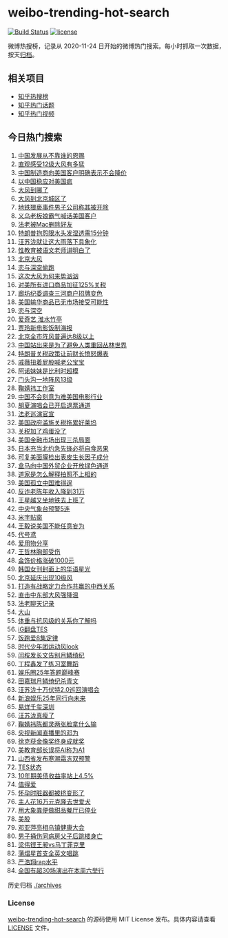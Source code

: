 # weibo-trending-hot-search

[![Build Status](https://github.com/justjavac/weibo-trending-hot-search/workflows/ci/badge.svg?branch=master)](https://github.com/justjavac/weibo-trending-hot-search/actions)
[![license](https://img.shields.io/github/license/justjavac/weibo-trending-hot-search)](https://github.com/justjavac/weibo-trending-hot-search/blob/master/LICENSE)

微博热搜榜，记录从 2020-11-24 日开始的微博热门搜索。每小时抓取一次数据，按天[归档](./archives)。

## 相关项目

- [知乎热搜榜](https://github.com/justjavac/zhihu-trending-top-search)
- [知乎热门话题](https://github.com/justjavac/zhihu-trending-hot-questions)
- [知乎热门视频](https://github.com/justjavac/zhihu-trending-hot-video)

## 今日热门搜索

<!-- BEGIN -->
<!-- 最后更新时间 Sat Apr 12 2025 05:41:27 GMT+0800 (China Standard Time) -->

1. [中国发展从不靠谁的恩赐](https://s.weibo.com//weibo?q=%23%E4%B8%AD%E5%9B%BD%E5%8F%91%E5%B1%95%E4%BB%8E%E4%B8%8D%E9%9D%A0%E8%B0%81%E7%9A%84%E6%81%A9%E8%B5%90%23&Refer=new_time)
1. [直观感受12级大风有多猛](https://s.weibo.com//weibo?q=%23%E7%9B%B4%E8%A7%82%E6%84%9F%E5%8F%9712%E7%BA%A7%E5%A4%A7%E9%A3%8E%E6%9C%89%E5%A4%9A%E7%8C%9B%23&t=31&band_rank=23&Refer=top)
1. [中国制造商向美国客户明确表示不会降价](https://s.weibo.com//weibo?q=%23%E4%B8%AD%E5%9B%BD%E5%88%B6%E9%80%A0%E5%95%86%E5%90%91%E7%BE%8E%E5%9B%BD%E5%AE%A2%E6%88%B7%E6%98%8E%E7%A1%AE%E8%A1%A8%E7%A4%BA%E4%B8%8D%E4%BC%9A%E9%99%8D%E4%BB%B7%23&t=31&band_rank=5&Refer=top)
1. [以中国稳应对美国疯](https://s.weibo.com//weibo?q=%23%E4%BB%A5%E4%B8%AD%E5%9B%BD%E7%A8%B3%E5%BA%94%E5%AF%B9%E7%BE%8E%E5%9B%BD%E7%96%AF%23&t=31&band_rank=3&Refer=top)
1. [大风到哪了](https://s.weibo.com//weibo?q=%23%E5%A4%A7%E9%A3%8E%E5%88%B0%E5%93%AA%E4%BA%86%23&t=31&band_rank=1&Refer=top)
1. [大风到北京城区了](https://s.weibo.com//weibo?q=%23%E5%A4%A7%E9%A3%8E%E5%88%B0%E5%8C%97%E4%BA%AC%E5%9F%8E%E5%8C%BA%E4%BA%86%23&t=31&band_rank=6&Refer=top)
1. [地铁猥亵事件男子公司称其被开除](https://s.weibo.com//weibo?q=%23%E5%9C%B0%E9%93%81%E7%8C%A5%E4%BA%B5%E4%BA%8B%E4%BB%B6%E7%94%B7%E5%AD%90%E5%85%AC%E5%8F%B8%E7%A7%B0%E5%85%B6%E8%A2%AB%E5%BC%80%E9%99%A4%23&t=31&band_rank=2&Refer=top)
1. [义乌老板娘霸气喊话美国客户](https://s.weibo.com//weibo?q=%23%E4%B9%89%E4%B9%8C%E8%80%81%E6%9D%BF%E5%A8%98%E9%9C%B8%E6%B0%94%E5%96%8A%E8%AF%9D%E7%BE%8E%E5%9B%BD%E5%AE%A2%E6%88%B7%23&t=31&band_rank=5&Refer=top)
1. [法老被Mac删除好友](https://s.weibo.com//weibo?q=%23%E6%B3%95%E8%80%81%E8%A2%ABMac%E5%88%A0%E9%99%A4%E5%A5%BD%E5%8F%8B%23&t=31&band_rank=29&Refer=top)
1. [特朗普抱怨限水头发湿透需15分钟](https://s.weibo.com//weibo?q=%23%E7%89%B9%E6%9C%97%E6%99%AE%E6%8A%B1%E6%80%A8%E9%99%90%E6%B0%B4%E5%A4%B4%E5%8F%91%E6%B9%BF%E9%80%8F%E9%9C%8015%E5%88%86%E9%92%9F%23&t=31&band_rank=21&Refer=top)
1. [汪苏泷就让这大雨落下具象化](https://s.weibo.com//weibo?q=%23%E6%B1%AA%E8%8B%8F%E6%B3%B7%E5%B0%B1%E8%AE%A9%E8%BF%99%E5%A4%A7%E9%9B%A8%E8%90%BD%E4%B8%8B%E5%85%B7%E8%B1%A1%E5%8C%96%23&t=31&band_rank=23&Refer=top)
1. [性教育被语文老师讲明白了](https://s.weibo.com//weibo?q=%23%E6%80%A7%E6%95%99%E8%82%B2%E8%A2%AB%E8%AF%AD%E6%96%87%E8%80%81%E5%B8%88%E8%AE%B2%E6%98%8E%E7%99%BD%E4%BA%86%23&t=31&band_rank=47&Refer=top)
1. [北京大风](https://s.weibo.com//weibo?q=%E5%8C%97%E4%BA%AC%E5%A4%A7%E9%A3%8E&t=31&band_rank=14&Refer=top)
1. [恋与深空偷跑](https://s.weibo.com//weibo?q=%E6%81%8B%E4%B8%8E%E6%B7%B1%E7%A9%BA%E5%81%B7%E8%B7%91&t=31&band_rank=5&Refer=top)
1. [这次大风为何来势汹汹](https://s.weibo.com//weibo?q=%23%E8%BF%99%E6%AC%A1%E5%A4%A7%E9%A3%8E%E4%B8%BA%E4%BD%95%E6%9D%A5%E5%8A%BF%E6%B1%B9%E6%B1%B9%23&t=31&band_rank=10&Refer=top)
1. [对美所有进口商品加征125%关税](https://s.weibo.com//weibo?q=%23%E5%AF%B9%E7%BE%8E%E6%89%80%E6%9C%89%E8%BF%9B%E5%8F%A3%E5%95%86%E5%93%81%E5%8A%A0%E5%BE%81125%25%E5%85%B3%E7%A8%8E%23&t=31&band_rank=7&Refer=top)
1. [廊坊纪委调查三河商户招牌变色](https://s.weibo.com//weibo?q=%23%E5%BB%8A%E5%9D%8A%E7%BA%AA%E5%A7%94%E8%B0%83%E6%9F%A5%E4%B8%89%E6%B2%B3%E5%95%86%E6%88%B7%E6%8B%9B%E7%89%8C%E5%8F%98%E8%89%B2%23&t=31&band_rank=28&Refer=top)
1. [美国输华商品已无市场接受可能性](https://s.weibo.com//weibo?q=%23%E7%BE%8E%E5%9B%BD%E8%BE%93%E5%8D%8E%E5%95%86%E5%93%81%E5%B7%B2%E6%97%A0%E5%B8%82%E5%9C%BA%E6%8E%A5%E5%8F%97%E5%8F%AF%E8%83%BD%E6%80%A7%23&t=31&band_rank=23&Refer=top)
1. [恋与深空](https://s.weibo.com//weibo?q=%23%E6%81%8B%E4%B8%8E%E6%B7%B1%E7%A9%BA%23&t=31&band_rank=21&Refer=top)
1. [爱奇艺 淮水竹亭](https://s.weibo.com//weibo?q=%E7%88%B1%E5%A5%87%E8%89%BA%20%E6%B7%AE%E6%B0%B4%E7%AB%B9%E4%BA%AD&t=31&band_rank=4&Refer=top)
1. [贾玲新电影饭制海报](https://s.weibo.com//weibo?q=%23%E8%B4%BE%E7%8E%B2%E6%96%B0%E7%94%B5%E5%BD%B1%E9%A5%AD%E5%88%B6%E6%B5%B7%E6%8A%A5%23&t=31&band_rank=27&Refer=top)
1. [北京全市阵风普遍达8级以上](https://s.weibo.com//weibo?q=%23%E5%8C%97%E4%BA%AC%E5%85%A8%E5%B8%82%E9%98%B5%E9%A3%8E%E6%99%AE%E9%81%8D%E8%BE%BE8%E7%BA%A7%E4%BB%A5%E4%B8%8A%23&t=31&band_rank=20&Refer=top)
1. [中国站出来是为了避免人类重回丛林世界](https://s.weibo.com//weibo?q=%23%E4%B8%AD%E5%9B%BD%E7%AB%99%E5%87%BA%E6%9D%A5%E6%98%AF%E4%B8%BA%E4%BA%86%E9%81%BF%E5%85%8D%E4%BA%BA%E7%B1%BB%E9%87%8D%E5%9B%9E%E4%B8%9B%E6%9E%97%E4%B8%96%E7%95%8C%23&t=31&band_rank=9&Refer=top)
1. [特朗普关税政策让前财长愤怒爆表](https://s.weibo.com//weibo?q=%23%E7%89%B9%E6%9C%97%E6%99%AE%E5%85%B3%E7%A8%8E%E6%94%BF%E7%AD%96%E8%AE%A9%E5%89%8D%E8%B4%A2%E9%95%BF%E6%84%A4%E6%80%92%E7%88%86%E8%A1%A8%23&t=31&band_rank=49&Refer=top)
1. [戚薇扭着屁股喊老公宝宝](https://s.weibo.com//weibo?q=%E6%88%9A%E8%96%87%E6%89%AD%E7%9D%80%E5%B1%81%E8%82%A1%E5%96%8A%E8%80%81%E5%85%AC%E5%AE%9D%E5%AE%9D&t=31&band_rank=13&Refer=top)
1. [阿诺妹妹是比利时超模](https://s.weibo.com//weibo?q=%23%E9%98%BF%E8%AF%BA%E5%A6%B9%E5%A6%B9%E6%98%AF%E6%AF%94%E5%88%A9%E6%97%B6%E8%B6%85%E6%A8%A1%23&t=31&band_rank=25&Refer=top)
1. [门头沟一地阵风13级](https://s.weibo.com//weibo?q=%23%E9%97%A8%E5%A4%B4%E6%B2%9F%E4%B8%80%E5%9C%B0%E9%98%B5%E9%A3%8E13%E7%BA%A7%23&t=31&band_rank=10&Refer=top)
1. [鞠婧祎工作室](https://s.weibo.com//weibo?q=%E9%9E%A0%E5%A9%A7%E7%A5%8E%E5%B7%A5%E4%BD%9C%E5%AE%A4&t=31&band_rank=46&Refer=top)
1. [中国不会刻意为难美国电影行业](https://s.weibo.com//weibo?q=%23%E4%B8%AD%E5%9B%BD%E4%B8%8D%E4%BC%9A%E5%88%BB%E6%84%8F%E4%B8%BA%E9%9A%BE%E7%BE%8E%E5%9B%BD%E7%94%B5%E5%BD%B1%E8%A1%8C%E4%B8%9A%23&t=31&band_rank=22&Refer=top)
1. [胡夏演唱会已开启退票通道](https://s.weibo.com//weibo?q=%23%E8%83%A1%E5%A4%8F%E6%BC%94%E5%94%B1%E4%BC%9A%E5%B7%B2%E5%BC%80%E5%90%AF%E9%80%80%E7%A5%A8%E9%80%9A%E9%81%93%23&t=31&band_rank=36&Refer=top)
1. [法老巡演官宣](https://s.weibo.com//weibo?q=%23%E6%B3%95%E8%80%81%E5%B7%A1%E6%BC%94%E5%AE%98%E5%AE%A3%23&t=31&band_rank=20&Refer=top)
1. [美国政府滥施关税拖累好莱坞](https://s.weibo.com//weibo?q=%23%E7%BE%8E%E5%9B%BD%E6%94%BF%E5%BA%9C%E6%BB%A5%E6%96%BD%E5%85%B3%E7%A8%8E%E6%8B%96%E7%B4%AF%E5%A5%BD%E8%8E%B1%E5%9D%9E%23&t=31&band_rank=10&Refer=top)
1. [关税加了鸡蛋没了](https://s.weibo.com//weibo?q=%23%E5%85%B3%E7%A8%8E%E5%8A%A0%E4%BA%86%E9%B8%A1%E8%9B%8B%E6%B2%A1%E4%BA%86%23&t=31&band_rank=31&Refer=top)
1. [美国金融市场出现三杀局面](https://s.weibo.com//weibo?q=%23%E7%BE%8E%E5%9B%BD%E9%87%91%E8%9E%8D%E5%B8%82%E5%9C%BA%E5%87%BA%E7%8E%B0%E4%B8%89%E6%9D%80%E5%B1%80%E9%9D%A2%23&t=31&band_rank=49&Refer=top)
1. [日本充当北约急先锋必将自食恶果](https://s.weibo.com//weibo?q=%23%E6%97%A5%E6%9C%AC%E5%85%85%E5%BD%93%E5%8C%97%E7%BA%A6%E6%80%A5%E5%85%88%E9%94%8B%E5%BF%85%E5%B0%86%E8%87%AA%E9%A3%9F%E6%81%B6%E6%9E%9C%23&t=31&band_rank=15&Refer=top)
1. [可复美面膜检出表皮生长因子成分](https://s.weibo.com//weibo?q=%23%E5%8F%AF%E5%A4%8D%E7%BE%8E%E9%9D%A2%E8%86%9C%E6%A3%80%E5%87%BA%E8%A1%A8%E7%9A%AE%E7%94%9F%E9%95%BF%E5%9B%A0%E5%AD%90%E6%88%90%E5%88%86%23&t=31&band_rank=37&Refer=top)
1. [盒马向中国外贸企业开放绿色通道](https://s.weibo.com//weibo?q=%23%E7%9B%92%E9%A9%AC%E5%90%91%E4%B8%AD%E5%9B%BD%E5%A4%96%E8%B4%B8%E4%BC%81%E4%B8%9A%E5%BC%80%E6%94%BE%E7%BB%BF%E8%89%B2%E9%80%9A%E9%81%93%23&t=31&band_rank=17&Refer=top)
1. [道家是怎么解释拍照不上相的](https://s.weibo.com//weibo?q=%E9%81%93%E5%AE%B6%E6%98%AF%E6%80%8E%E4%B9%88%E8%A7%A3%E9%87%8A%E6%8B%8D%E7%85%A7%E4%B8%8D%E4%B8%8A%E7%9B%B8%E7%9A%84&t=31&band_rank=48&Refer=top)
1. [美国孤立中国难得逞](https://s.weibo.com//weibo?q=%23%E7%BE%8E%E5%9B%BD%E5%AD%A4%E7%AB%8B%E4%B8%AD%E5%9B%BD%E9%9A%BE%E5%BE%97%E9%80%9E%23&t=31&band_rank=11&Refer=top)
1. [反诈老陈年收入降到31万](https://s.weibo.com//weibo?q=%23%E5%8F%8D%E8%AF%88%E8%80%81%E9%99%88%E5%B9%B4%E6%94%B6%E5%85%A5%E9%99%8D%E5%88%B031%E4%B8%87%23&t=31&band_rank=42&Refer=top)
1. [王星越又坐地铁去上班了](https://s.weibo.com//weibo?q=%23%E7%8E%8B%E6%98%9F%E8%B6%8A%E5%8F%88%E5%9D%90%E5%9C%B0%E9%93%81%E5%8E%BB%E4%B8%8A%E7%8F%AD%E4%BA%86%23&t=31&band_rank=18&Refer=top)
1. [中央气象台预警5连](https://s.weibo.com//weibo?q=%23%E4%B8%AD%E5%A4%AE%E6%B0%94%E8%B1%A1%E5%8F%B0%E9%A2%84%E8%AD%A65%E8%BF%9E%23&t=31&band_rank=49&Refer=top)
1. [米字贴窗](https://s.weibo.com//weibo?q=%E7%B1%B3%E5%AD%97%E8%B4%B4%E7%AA%97&t=31&band_rank=45&Refer=top)
1. [王毅说美国不能任意妄为](https://s.weibo.com//weibo?q=%23%E7%8E%8B%E6%AF%85%E8%AF%B4%E7%BE%8E%E5%9B%BD%E4%B8%8D%E8%83%BD%E4%BB%BB%E6%84%8F%E5%A6%84%E4%B8%BA%23&t=31&band_rank=43&Refer=top)
1. [代号鸢](https://s.weibo.com//weibo?q=%E4%BB%A3%E5%8F%B7%E9%B8%A2&t=31&band_rank=49&Refer=top)
1. [爱用物分享](https://s.weibo.com//weibo?q=%23%E7%88%B1%E7%94%A8%E7%89%A9%E5%88%86%E4%BA%AB%23&t=31&band_rank=48&Refer=top)
1. [王哲林胸部受伤](https://s.weibo.com//weibo?q=%23%E7%8E%8B%E5%93%B2%E6%9E%97%E8%83%B8%E9%83%A8%E5%8F%97%E4%BC%A4%23&t=31&band_rank=50&Refer=top)
1. [金饰价格涨破1000元](https://s.weibo.com//weibo?q=%23%E9%87%91%E9%A5%B0%E4%BB%B7%E6%A0%BC%E6%B6%A8%E7%A0%B41000%E5%85%83%23&t=31&band_rank=39&Refer=top)
1. [韩国女刊封面上的华语星光](https://s.weibo.com//weibo?q=%E9%9F%A9%E5%9B%BD%E5%A5%B3%E5%88%8A%E5%B0%81%E9%9D%A2%E4%B8%8A%E7%9A%84%E5%8D%8E%E8%AF%AD%E6%98%9F%E5%85%89&t=31&band_rank=19&Refer=top)
1. [北京延庆出现10级风](https://s.weibo.com//weibo?q=%23%E5%8C%97%E4%BA%AC%E5%BB%B6%E5%BA%86%E5%87%BA%E7%8E%B010%E7%BA%A7%E9%A3%8E%23&t=31&band_rank=32&Refer=top)
1. [打造有战略定力合作共赢的中西关系](https://s.weibo.com//weibo?q=%23%E6%89%93%E9%80%A0%E6%9C%89%E6%88%98%E7%95%A5%E5%AE%9A%E5%8A%9B%E5%90%88%E4%BD%9C%E5%85%B1%E8%B5%A2%E7%9A%84%E4%B8%AD%E8%A5%BF%E5%85%B3%E7%B3%BB%23&Refer=new_time)
1. [直击中东部大风强降温](https://s.weibo.com//weibo?q=%23%E7%9B%B4%E5%87%BB%E4%B8%AD%E4%B8%9C%E9%83%A8%E5%A4%A7%E9%A3%8E%E5%BC%BA%E9%99%8D%E6%B8%A9%23&t=31&band_rank=49&Refer=top)
1. [法老聊天记录](https://s.weibo.com//weibo?q=%23%E6%B3%95%E8%80%81%E8%81%8A%E5%A4%A9%E8%AE%B0%E5%BD%95%23&t=31&band_rank=8&Refer=top)
1. [大山](https://s.weibo.com//weibo?q=%E5%A4%A7%E5%B1%B1&t=31&band_rank=44&Refer=top)
1. [体重与抗风级的关系你了解吗](https://s.weibo.com//weibo?q=%23%E4%BD%93%E9%87%8D%E4%B8%8E%E6%8A%97%E9%A3%8E%E7%BA%A7%E7%9A%84%E5%85%B3%E7%B3%BB%E4%BD%A0%E4%BA%86%E8%A7%A3%E5%90%97%23&t=31&band_rank=48&Refer=top)
1. [iG翻盘TES](https://s.weibo.com//weibo?q=%23iG%E7%BF%BB%E7%9B%98TES%23&t=31&band_rank=26&Refer=top)
1. [饭跑爱8集定律](https://s.weibo.com//weibo?q=%E9%A5%AD%E8%B7%91%E7%88%B18%E9%9B%86%E5%AE%9A%E5%BE%8B&t=31&band_rank=50&Refer=top)
1. [时代少年团运动风look](https://s.weibo.com//weibo?q=%23%E6%97%B6%E4%BB%A3%E5%B0%91%E5%B9%B4%E5%9B%A2%E8%BF%90%E5%8A%A8%E9%A3%8Elook%23&t=31&band_rank=47&Refer=top)
1. [闫桉发长文告别月鳞绮纪](https://s.weibo.com//weibo?q=%23%E9%97%AB%E6%A1%89%E5%8F%91%E9%95%BF%E6%96%87%E5%91%8A%E5%88%AB%E6%9C%88%E9%B3%9E%E7%BB%AE%E7%BA%AA%23&t=31&band_rank=44&Refer=top)
1. [丁程鑫发了练习室舞蹈](https://s.weibo.com//weibo?q=%23%E4%B8%81%E7%A8%8B%E9%91%AB%E5%8F%91%E4%BA%86%E7%BB%83%E4%B9%A0%E5%AE%A4%E8%88%9E%E8%B9%88%23&t=31&band_rank=50&Refer=top)
1. [娱乐圈25年答题巅峰赛](https://s.weibo.com//weibo?q=%23%E5%A8%B1%E4%B9%90%E5%9C%8825%E5%B9%B4%E7%AD%94%E9%A2%98%E5%B7%85%E5%B3%B0%E8%B5%9B%23&t=31&band_rank=50&Refer=top)
1. [田嘉瑞月鳞绮纪杀青文](https://s.weibo.com//weibo?q=%23%E7%94%B0%E5%98%89%E7%91%9E%E6%9C%88%E9%B3%9E%E7%BB%AE%E7%BA%AA%E6%9D%80%E9%9D%92%E6%96%87%23&t=31&band_rank=50&Refer=top)
1. [汪苏泷十万伏特2.0巡回演唱会](https://s.weibo.com//weibo?q=%E6%B1%AA%E8%8B%8F%E6%B3%B7%E5%8D%81%E4%B8%87%E4%BC%8F%E7%89%B92.0%E5%B7%A1%E5%9B%9E%E6%BC%94%E5%94%B1%E4%BC%9A&t=31&band_rank=48&Refer=top)
1. [新浪娱乐25年同行向未来](https://s.weibo.com//weibo?q=%23%E6%96%B0%E6%B5%AA%E5%A8%B1%E4%B9%9025%E5%B9%B4%E5%90%8C%E8%A1%8C%E5%90%91%E6%9C%AA%E6%9D%A5%23&t=31&band_rank=49&Refer=top)
1. [易烊千玺深圳](https://s.weibo.com//weibo?q=%E6%98%93%E7%83%8A%E5%8D%83%E7%8E%BA%E6%B7%B1%E5%9C%B3&t=31&band_rank=24&Refer=top)
1. [汪苏泷真瘦了](https://s.weibo.com//weibo?q=%E6%B1%AA%E8%8B%8F%E6%B3%B7%E7%9C%9F%E7%98%A6%E4%BA%86&t=31&band_rank=16&Refer=top)
1. [鞠婧祎陈都灵两张脸拿什么输](https://s.weibo.com//weibo?q=%E9%9E%A0%E5%A9%A7%E7%A5%8E%E9%99%88%E9%83%BD%E7%81%B5%E4%B8%A4%E5%BC%A0%E8%84%B8%E6%8B%BF%E4%BB%80%E4%B9%88%E8%BE%93&t=31&band_rank=38&Refer=top)
1. [央视新闻直播里的邓为](https://s.weibo.com//weibo?q=%23%E5%A4%AE%E8%A7%86%E6%96%B0%E9%97%BB%E7%9B%B4%E6%92%AD%E9%87%8C%E7%9A%84%E9%82%93%E4%B8%BA%23&t=31&band_rank=41&Refer=top)
1. [徐克获金像奖终身成就奖](https://s.weibo.com//weibo?q=%23%E5%BE%90%E5%85%8B%E8%8E%B7%E9%87%91%E5%83%8F%E5%A5%96%E7%BB%88%E8%BA%AB%E6%88%90%E5%B0%B1%E5%A5%96%23&t=31&band_rank=34&Refer=top)
1. [美教育部长误将AI称为A1](https://s.weibo.com//weibo?q=%23%E7%BE%8E%E6%95%99%E8%82%B2%E9%83%A8%E9%95%BF%E8%AF%AF%E5%B0%86AI%E7%A7%B0%E4%B8%BAA1%23&t=31&band_rank=45&Refer=top)
1. [山西省发布寒潮霜冻双预警](https://s.weibo.com//weibo?q=%23%E5%B1%B1%E8%A5%BF%E7%9C%81%E5%8F%91%E5%B8%83%E5%AF%92%E6%BD%AE%E9%9C%9C%E5%86%BB%E5%8F%8C%E9%A2%84%E8%AD%A6%23&t=31&band_rank=47&Refer=top)
1. [TES状态](https://s.weibo.com//weibo?q=TES%E7%8A%B6%E6%80%81&t=31&band_rank=40&Refer=top)
1. [10年期美债收益率站上4.5%](https://s.weibo.com//weibo?q=%2310%E5%B9%B4%E6%9C%9F%E7%BE%8E%E5%80%BA%E6%94%B6%E7%9B%8A%E7%8E%87%E7%AB%99%E4%B8%8A4.5%25%23&t=31&band_rank=25&Refer=top)
1. [值得爱](https://s.weibo.com//weibo?q=%E5%80%BC%E5%BE%97%E7%88%B1&t=31&band_rank=33&Refer=top)
1. [怀孕时脏器都被挤变形了](https://s.weibo.com//weibo?q=%23%E6%80%80%E5%AD%95%E6%97%B6%E8%84%8F%E5%99%A8%E9%83%BD%E8%A2%AB%E6%8C%A4%E5%8F%98%E5%BD%A2%E4%BA%86%23&t=31&band_rank=46&Refer=top)
1. [主人花16万元克隆去世爱犬](https://s.weibo.com//weibo?q=%23%E4%B8%BB%E4%BA%BA%E8%8A%B116%E4%B8%87%E5%85%83%E5%85%8B%E9%9A%86%E5%8E%BB%E4%B8%96%E7%88%B1%E7%8A%AC%23&t=31&band_rank=35&Refer=top)
1. [用大象粪便做甜品餐厅已停业](https://s.weibo.com//weibo?q=%23%E7%94%A8%E5%A4%A7%E8%B1%A1%E7%B2%AA%E4%BE%BF%E5%81%9A%E7%94%9C%E5%93%81%E9%A4%90%E5%8E%85%E5%B7%B2%E5%81%9C%E4%B8%9A%23&t=31&band_rank=11&Refer=top)
1. [美股](https://s.weibo.com//weibo?q=%E7%BE%8E%E8%82%A1&t=31&band_rank=49&Refer=top)
1. [邓亚萍亮相乌镇健康大会](https://s.weibo.com//weibo?q=%E9%82%93%E4%BA%9A%E8%90%8D%E4%BA%AE%E7%9B%B8%E4%B9%8C%E9%95%87%E5%81%A5%E5%BA%B7%E5%A4%A7%E4%BC%9A&t=31&band_rank=30&Refer=top)
1. [男子捅伤同病房父子后跳楼身亡](https://s.weibo.com//weibo?q=%23%E7%94%B7%E5%AD%90%E6%8D%85%E4%BC%A4%E5%90%8C%E7%97%85%E6%88%BF%E7%88%B6%E5%AD%90%E5%90%8E%E8%B7%B3%E6%A5%BC%E8%BA%AB%E4%BA%A1%23&t=31&band_rank=12&Refer=top)
1. [梁伟铿王昶vs马丁菲克里](https://s.weibo.com//weibo?q=%23%E6%A2%81%E4%BC%9F%E9%93%BF%E7%8E%8B%E6%98%B6vs%E9%A9%AC%E4%B8%81%E8%8F%B2%E5%85%8B%E9%87%8C%23&t=31&band_rank=20&Refer=top)
1. [蒲熠星首支全英文唱跳](https://s.weibo.com//weibo?q=%23%E8%92%B2%E7%86%A0%E6%98%9F%E9%A6%96%E6%94%AF%E5%85%A8%E8%8B%B1%E6%96%87%E5%94%B1%E8%B7%B3%23&t=31&band_rank=44&Refer=top)
1. [严浩翔rap水平](https://s.weibo.com//weibo?q=%23%E4%B8%A5%E6%B5%A9%E7%BF%94rap%E6%B0%B4%E5%B9%B3%23&t=31&band_rank=48&Refer=top)
1. [全国有超30场演出在本周六举行](https://s.weibo.com//weibo?q=%23%E5%85%A8%E5%9B%BD%E6%9C%89%E8%B6%8530%E5%9C%BA%E6%BC%94%E5%87%BA%E5%9C%A8%E6%9C%AC%E5%91%A8%E5%85%AD%E4%B8%BE%E8%A1%8C%23&t=31&band_rank=50&Refer=top)

<!-- END -->

历史归档 [./archives](./archives)

### License

[weibo-trending-hot-search](https://github.com/justjavac/weibo-trending-hot-search) 的源码使用 MIT License
发布。具体内容请查看 [LICENSE](./LICENSE) 文件。
